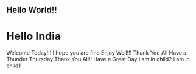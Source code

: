 ## Hello World!!
# Hello India
Welcome Today!!!
I hope you are fine
Enjoy Well!!!
Thank You All
Have a Thunder Thursday
Thank You All!!
Have a Great Day
i am in child2
i am in child1
